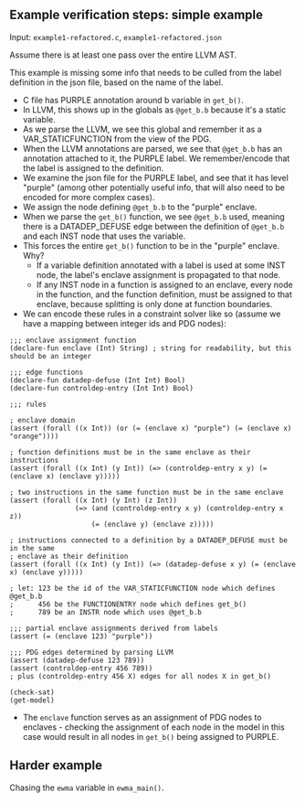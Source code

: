 ## Example verification steps: simple example

Input: `example1-refactored.c`, `example1-refactored.json`

Assume there is at least one pass over the entire LLVM AST.

This example is missing some info that needs to be culled from the label
definition in the json file, based on the name of the label.

- C file has PURPLE annotation around b variable in `get_b()`.
- In LLVM, this shows up in the globals as `@get_b.b` because it's a static variable.
- As we parse the LLVM, we see this global and remember it as a VAR_STATICFUNCTION
from the view of the PDG.
- When the LLVM annotations are parsed, we see that `@get_b.b` has an annotation
attached to it, the PURPLE label. We remember/encode that the label is assigned
to the definition.
- We examine the json file for the PURPLE label, and see that it has level "purple"
(among other potentially useful info, that will also need to be encoded for
more complex cases).
- We assign the node defining `@get_b.b` to the "purple" enclave.
- When we parse the `get_b()` function, we see `@get_b.b` used, meaning there
is a DATADEP_DEFUSE edge between the definition of `@get_b.b` and each INST
node that uses the variable.
- This forces the entire `get_b()` function to be in the "purple" enclave. Why?
  - If a variable definition annotated with a label is used at some INST node,
  the label's enclave assignment is propagated to that node.
  - If any INST node in a function is assigned to an enclave, every node in
  the function, and the function definition, must be assigned to that enclave,
  because splitting is only done at function boundaries.
- We can encode these rules in a constraint solver like so (assume we have
  a mapping between integer ids and PDG nodes):

```
;;; enclave assignment function
(declare-fun enclave (Int) String) ; string for readability, but this should be an integer

;;; edge functions
(declare-fun datadep-defuse (Int Int) Bool)
(declare-fun controldep-entry (Int Int) Bool)

;;; rules

; enclave domain
(assert (forall ((x Int)) (or (= (enclave x) "purple") (= (enclave x) "orange"))))

; function definitions must be in the same enclave as their instructions
(assert (forall ((x Int) (y Int)) (=> (controldep-entry x y) (= (enclave x) (enclave y)))))

; two instructions in the same function must be in the same enclave
(assert (forall ((x Int) (y Int) (z Int))
                (=> (and (controldep-entry x y) (controldep-entry x z))
                    (= (enclave y) (enclave z)))))

; instructions connected to a definition by a DATADEP_DEFUSE must be in the same
; enclave as their definition
(assert (forall ((x Int) (y Int)) (=> (datadep-defuse x y) (= (enclave x) (enclave y)))))

; let: 123 be the id of the VAR_STATICFUNCTION node which defines @get_b.b
;      456 be the FUNCTIONENTRY node which defines get_b()
;      789 be an INSTR node which uses @get_b.b

;;; partial enclave assignments derived from labels
(assert (= (enclave 123) "purple"))

;;; PDG edges determined by parsing LLVM
(assert (datadep-defuse 123 789))
(assert (controldep-entry 456 789))
; plus (controldep-entry 456 X) edges for all nodes X in get_b()

(check-sat)
(get-model)
```

- The `enclave` function serves as an assignment of PDG nodes to enclaves -
checking the assignment of each node in the model in this case would result in
all nodes in `get_b()` being assigned to PURPLE.

## Harder example

Chasing the `ewma` variable in `ewma_main()`.
